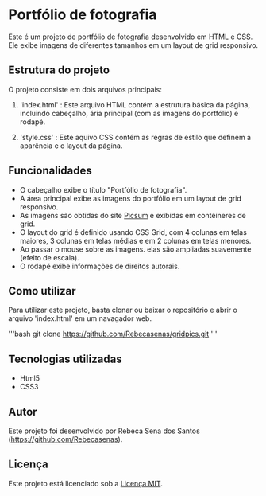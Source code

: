 # Portfólio de fotografia

Este é um projeto de portfólio de fotografia desenvolvido em HTML e CSS. Ele exibe imagens de diferentes tamanhos em um layout de grid responsivo.

## Estrutura do projeto

O projeto consiste em dois arquivos principais:

1. 'index.html' : Este arquivo HTML contém a estrutura básica da página, incluindo cabeçalho, ária principal (com as imagens do portfólio) e rodapé.

2. 'style.css' : Este aquivo CSS contém as regras de estilo que definem a aparência e o layout da página.

## Funcionalidades

- O cabeçalho exibe o título "Portfólio de fotografia".
- A área principal exibe as imagens do portfólio em um layout de grid responsivo.
- As imagens são obtidas do site [Picsum](https://picsum.photos/) e exibidas em contêineres de grid.
- O layout do grid é definido usando CSS Grid, com 4 colunas em telas maiores, 3 colunas em telas médias e em 2 colunas em telas menores.
- Ao passar o mouse sobre as imagens. elas são ampliadas suavemente (efeito de escala).
- O rodapé exibe informações de direitos autorais.

## Como utilizar

Para utilizar este projeto, basta clonar ou baixar o repositório e abrir o arquivo 'index.html' em um navagador web.

'''bash
git clone https://github.com/Rebecasenas/gridpics.git
'''

## Tecnologias utilizadas
- Html5
- CSS3

## Autor

Este projeto foi desenvolvido por Rebeca Sena dos Santos (https://github.com/Rebecasenas).

## Licença

Este projeto está licenciado sob a [Licença MIT](https://opensource.org/licenses/MIT).